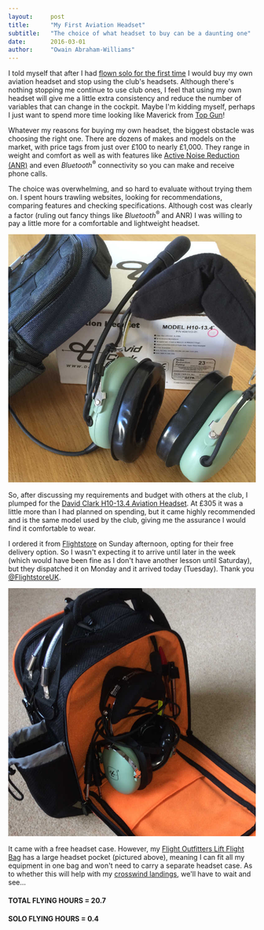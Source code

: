```yaml
---
layout:     post
title:      "My First Aviation Headset"
subtitle:   "The choice of what headset to buy can be a daunting one"
date:       2016-03-01
author:     "Owain Abraham-Williams"
---
```


I told myself that after I had [flown solo for the first time](/2016/01/30/day-32-lesson-17-first-solo/)
I would buy my own aviation headset and stop using the club's headsets. Although there's
nothing stopping me continue to use club ones, I feel that using my own headset will give
me a little extra consistency and reduce the number of variables that can change in the
cockpit. Maybe I'm kidding myself, perhaps I just want to spend more time looking like
Maverick from [Top Gun](http://www.imdb.com/title/tt0092099/)!

Whatever my reasons for buying my own headset, the biggest obstacle was choosing the right
one. There are dozens of makes and models on the market, with price tags from just over
&pound;100 to nearly &pound;1,000. They range in weight and comfort as well as with
features like [Active Noise Reduction (ANR)](https://en.wikipedia.org/wiki/Active_noise_control)
and even *Bluetooth*<sup>&reg;</sup> connectivity so you can make and receive phone calls.

The choice was overwhelming, and so hard to evaluate without trying them on. I spent hours
trawling websites, looking for recommendations, comparing features and checking
specifications. Although cost was clearly a factor (ruling out fancy things like
*Bluetooth*<sup>&reg;</sup> and ANR) I was willing to pay a little more for a comfortable
and lightweight headset.

![David Clark H10-13.4 Aviation Headset](/img/2016-03-01-aviation-headset-01.jpg)

So, after discussing my requirements and budget with others at the club, I plumped for the
[David Clark H10-13.4 Aviation Headset](http://www.davidclarkcompany.com/files/literature/10-13.4.pdf).
At &pound;305 it was a little more than I had planned on spending, but it came highly
recommended and is the same model used by the club, giving me the assurance I would find
it comfortable to wear.

I ordered it from [Flightstore](https://www.flightstore.co.uk/pilot-supplies-c1/headsets-c65/aircraft-headsets-c620/david-clark-h10-13-4-headset-with-free-headset-case-p230)
on Sunday afternoon, opting for their free delivery option. So I wasn't expecting it to
arrive until later in the week (which would have been fine as I don't have another lesson
until Saturday), but they dispatched it on Monday and it arrived today (Tuesday). Thank
you [@FlightstoreUK](https://twitter.com/FlightstoreUK).

![My David Clark headset in my Flight Outfitters flight bag](/img/2016-03-01-aviation-headset-02.jpg)

It came with a free headset case. However, my [Flight Outfitters Lift Flight Bag](http://www.flightstore.co.uk/pilot-supplies-c1/flight-bags-and-cases-c107/flight-bags-c108/flight-outfitters-lift-flight-bag-p5540)
has a large headset pocket (pictured above), meaning I can fit all my equipment in one bag
and won't need to carry a separate headset case. As to whether this will help with my
[crosswind landings](2016/02/27/day-37-lesson18-circuits-in-crosswind/), we'll have to
wait and see...

#### TOTAL FLYING HOURS = 20.7

#### SOLO FLYING HOURS = 0.4